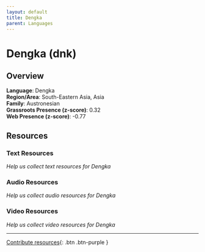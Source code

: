 ```yaml
---
layout: default
title: Dengka
parent: Languages
---
```


# Dengka (dnk)

## Overview

**Language**: Dengka  
**Region/Area**: South-Eastern Asia, Asia  
**Family**: Austronesian  
**Grassroots Presence (z-score)**: 0.32  
**Web Presence (z-score)**: -0.77  

## Resources

### Text Resources
*Help us collect text resources for Dengka*

### Audio Resources
*Help us collect audio resources for Dengka*

### Video Resources
*Help us collect video resources for Dengka*

---

[Contribute resources](https://forms.office.com/e/1SfLJx3u1r){: .btn .btn-purple }
